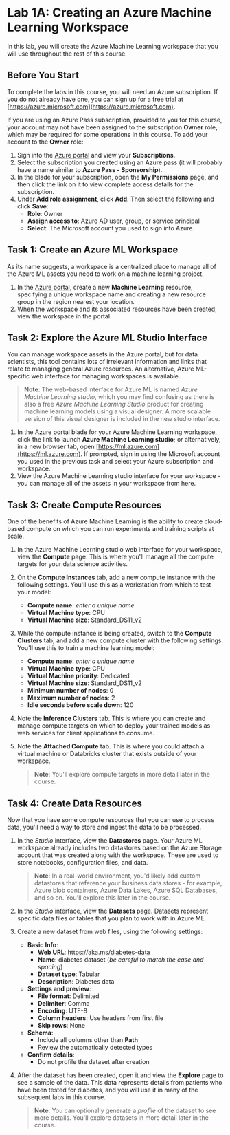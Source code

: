 # Lab 1A: Creating an Azure Machine Learning Workspace

In this lab, you will create the Azure Machine Learning workspace that you will use throughout the rest of this course.

## Before You Start

To complete the labs in this course, you will need an Azure subscription. If you do not already have one, you can sign up for a free trial at [https://azure.microsoft.com](https://azure.microsoft.com).

If you are using an Azure Pass subscription, provided to you for this course, your account may not have been assigned to the subscription **Owner** role, which may be required for some operations in this course. To add your account to the **Owner** role:

1. Sign into the [Azure portal](https://portal.azure.com) and view your **Subscriptions**.
2. Select the subscription you created using an Azure pass (it will probably have a name similar to **Azure Pass - Sponsorship**).
3. In the blade for your subscription, open the **My Permissions** page, and then click the link on it to view complete access details for the subscription.
4. Under **Add role assignment**, click **Add**. Then select the following and click **Save**:
    - **Role**: Owner
    - **Assign access to**: Azure AD user, group, or service principal
    - **Select**: The Microsoft account you used to sign into Azure.

## Task 1: Create an Azure ML Workspace

As its name suggests, a workspace is a centralized place to manage all of the Azure ML assets you need to work on a machine learning project.

1. In the [Azure portal](https://portal.azure.com), create a new **Machine Learning** resource, specifying a unique workspace name and creating a new resource group in the region nearest your location.
2. When the workspace and its associated resources have been created, view the workspace in the portal.

## Task 2: Explore the Azure ML Studio Interface

You can manage workspace assets in the Azure portal, but for data scientists, this tool contains lots of irrelevant information and links that relate to managing general Azure resources. An alternative, Azure ML-specific web interface for managing workspaces is available.

> **Note**: The web-based interface for Azure ML is named *Azure Machine Learning studio*, which you may find confusing as there is also a free *Azure Machine Learning Studio* product for creating machine learning models using a visual designer. A more scalable version of this visual designer is included in the new studio interface.

1. In the Azure portal blade for your Azure Machine Learning workspace, click the link to launch **Azure Machine Learning studio**; or alternatively, in a new browser tab, open [https://ml.azure.com](https://ml.azure.com). If prompted, sign in using the Microsoft account you used in the previous task and select your Azure subscription and workspace.
2. View the Azure Machine Learning studio interface for your workspace - you can manage all of the assets in your workspace from here.

## Task 3: Create Compute Resources

One of the benefits of Azure Machine Learning is the ability to create cloud-based compute on which you can run experiments and training scripts at scale.

1. In the Azure Machine Learning studio web interface for your workspace, view the **Compute** page. This is where you'll manage all the compute targets for your data science activities.
2. On the **Compute Instances** tab, add a new compute instance with the following settings. You'll use this as a workstation from which to test your model:
    - **Compute name**: *enter a unique name*
    - **Virtual Machine type**: CPU
    - **Virtual Machine size**: Standard_DS11_v2
3. While the compute instance is being created, switch to the **Compute Clusters** tab, and add a new compute cluster with the following settings. You'll use this to train a machine learning model:
    - **Compute name**: *enter a unique name*
    - **Virtual Machine type**: CPU
    - **Virtual Machine priority**: Dedicated
    - **Virtual Machine size**: Standard_DS11_v2
    - **Minimum number of nodes**: 0
    - **Maximum number of nodes**: 2
    - **Idle seconds before scale down**: 120
4. Note the **Inference Clusters** tab. This is where you can create and manage compute targets on which to deploy your trained models as web services for client applications to consume.
5. Note the **Attached Compute** tab. This is where you could attach a virtual machine or Databricks cluster that exists outside of your workspace.

    > **Note**: You'll explore compute targets in more detail later in the course.

## Task 4: Create Data Resources

Now that you have some compute resources that you can use to process data, you'll need a way to store and ingest the data to be processed.

1. In the *Studio* interface, view the **Datastores** page. Your Azure ML workspace already includes two datastores based on the Azure Storage account that was created along with the workspace. These are used to store notebooks, configuration files, and data.

   > **Note**: In a real-world environment, you'd likely add custom datastores that reference your business data stores - for example, Azure blob containers, Azure Data Lakes, Azure SQL Databases, and so on. You'll explore this later in the course.

2. In the *Studio* interface, view the **Datasets** page. Datasets represent specific data files or tables that you plan to work with in Azure ML.
3. Create a new dataset from web files, using the following settings:
    * **Basic Info**:
        * **Web URL**: https://aka.ms/diabetes-data
        * **Name**: diabetes dataset (*be careful to match the case and spacing*)
        * **Dataset type**: Tabular
        * **Description**: Diabetes data
    * **Settings and preview**:
        * **File format**: Delimited
        * **Delimiter**: Comma
        * **Encoding**: UTF-8
        * **Column headers**: Use headers from first file
        * **Skip rows**: None
    * **Schema**:
        * Include all columns other than **Path**
        * Review the automatically detected types
    * **Confirm details**:
        * Do not profile the dataset after creation
4. After the dataset has been created, open it and view the **Explore** page to see a sample of the data. This data represents details from patients who have been tested for diabetes, and you will use it in many of the subsequent labs in this course.

    > **Note**: You can optionally generate a *profile* of the dataset to see more details. You'll explore datasets in more detail later in the course.
